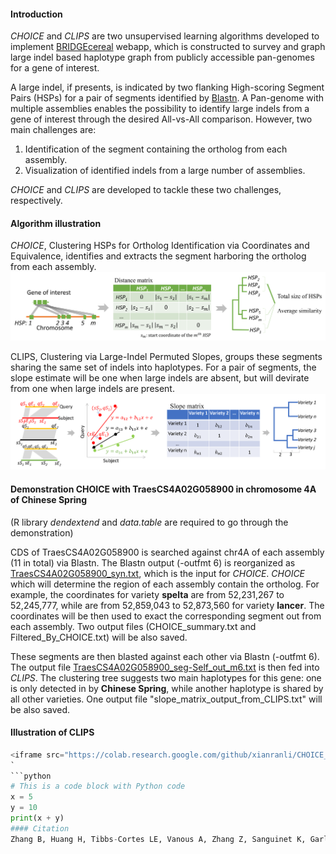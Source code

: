#### Introduction
_CHOICE_ and _CLIPS_ are two unsupervised learning algorithms developed to implement [BRIDGEcereal](https://bridgecereal.scinet.usda.gov/) webapp, which is constructed to survey and graph large indel based haplotype graph from publicly accessible pan-genomes for a gene of interest.

A large indel, if presents, is indicated by two flanking High-scoring Segment Pairs (HSPs) for a pair of segments identified by [Blastn](https://www.ncbi.nlm.nih.gov/books/NBK279690/). A Pan-genome with multiple assemblies enables the possibility to identify large indels from a gene of interest through the desired All-vs-All comparison. However, two main challenges are:
1. Identification of the segment containing the ortholog from each assembly.
2. Visualization of identified indels from a large number of assemblies.

_CHOICE_ and _CLIPS_ are developed to tackle these two challenges, respectively.

#### Algorithm illustration
_CHOICE_, Clustering HSPs for Ortholog Identification via Coordinates and Equivalence, identifies and extracts the segment harboring the ortholog from each assembly.
![CHOICES](./figs/CHOICE.png)

CLIPS, Clustering via Large-Indel Permuted Slopes, groups these segments sharing the same set of indels into haplotypes. For a pair of segments, the slope estimate will be one when large indels are absent, but will devirate from one when large indels are present.
![CLIPS](./figs/CLIPS.png)


#### Demonstration CHOICE with TraesCS4A02G058900 in chromosome 4A of **Chinese Spring**
(R library *dendextend* and *data.table* are required to go through the demonstration)

CDS of TraesCS4A02G058900 is searched against chr4A of each assembly (11 in total) via Blastn. The Blastn output (-outfmt 6) is reorganized as [TraesCS4A02G058900_syn.txt](./data/TraesCS4A02G058900_syn.txt), which is the input for _CHOICE_. _CHOICE_ which will determine the region of each assembly contain the ortholog. For example, the coordinates for variety **spelta** are from 52,231,267 to 52,245,777, while are from 52,859,043 to 52,873,560 for variety **lancer**. The coordinates will be then used to exact the corresponding segment out from each assembly. Two output files (CHOICE_summary.txt and Filtered_By_CHOICE.txt) will be also saved.

These segments are then blasted against each other via Blastn (-outfmt 6). The output file [TraesCS4A02G058900_seg-Self_out_m6.txt](./data/TraesCS4A02G058900_seg-Self_out_m6.txt) is then fed into _CLIPS_. The clustering tree suggests two main haplotypes for this gene: one is only detected in by **Chinese Spring**, while another haplotype is shared by all other varieties. One output file "slope_matrix_output_from_CLIPS.txt" will be also saved. 

#### Illustration of CLIPS
```python
<iframe src="https://colab.research.google.com/github/xianranli/CHOICE_CLIPS/blob/master/CLIPS_illustration.ipynb" height="500px" width="100%"></iframe>
`
```python
# This is a code block with Python code
x = 5
y = 10
print(x + y)
#### Citation
Zhang B, Huang H, Tibbs-Cortes LE, Vanous A, Zhang Z, Sanguinet K, Garland-Campbell KA, Yu J, Li X. [Streamline unsupervised machine learning to survey and graph indel-based haplotypes from pan-genomes](https://doi.org/10.1101/2023.02.11.527743). bioRxiv. 2023. doi: 10.1101/2023.02.11.527743